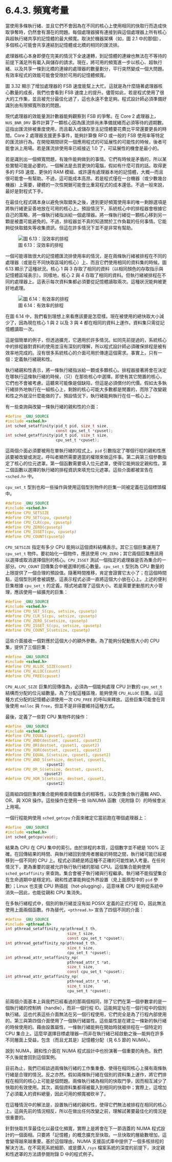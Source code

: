 # 6.4.3. 頻寬考量

當使用多條執行緒、並且它們不會因為在不同的核心上使用相同的快取行而造成快取爭奪時，仍然會有潛在的問題。每個處理器擁有連接到與這個處理器上所有核心與超執行緒共享的記憶體的最大頻寬。取決於機器架構（如，圖 2.1 中的那個），多個核心可能會共享連結到記憶體或北橋的相同的匯流排。

處理器核心本身即便在完美的情況下全速運轉，到記憶體的連線也無法在不等待的前提下滿足所有載入與儲存的請求。現在，將可用的頻寬進一步以核心、超執行緒、以及共享一條到北橋的連線的處理器的數量劃分，平行突然變成一個大問題。有效率程式的效能可能會受限於可用的記憶體頻寬。

圖 3.32 顯示了增加處理器的 FSB 速度能幫上大忙。這就是為什麼隨著處理器核心數量的成長，我們也會看到 FSB 速度上的提升。儘管如此，若是程式使用了很大的工作集，並且被充分最佳化過了，這也永遠不會足夠。程式設計師必須準備好識別由有限頻寬所致的問題。

現代處理器的效能量測計數器能夠觀察到 FSB 的爭奪。在 Core 2 處理器上，`NUS_BNR_DRV` 事件計算了一顆核心因為匯流排尚未準備就緒而必須等待的週期數。這指出匯流排被重度使用，而且載入或儲存至主記憶體要花費比平常還要更長的時間。Core 2 處理器支援更多事件，能夠計算像 RFO 或一般的 FSB 使用率等特定的匯流排行為。在開發期間研究一個應用程式的可延展性的可能性的時候，後者可能會派上用場。若是匯流排使用率已經接近 1.0 了，可延展性的機會是最小的。

若是識別出一個頻寬問題，有幾件能夠做到的事情。它們有時候是矛盾的，所以某些實驗可能是必要的。一個解法是去買更快的電腦，假如有什麼可買的話。取得更多的 FSB 速度、更快的 RAM 模組、或許還有處理器本地的記憶體，大概––而且很可能會––有幫助。不過，這可能成本高昂。若是程式僅在一台機器（或少數幾台機器）上需要，硬體的一次性開銷可能會比重寫程式的成本還低。不過一般來說，最好是對程式下手。

在最佳化程式碼本身以避免快取錯失之後，達到更好頻寬使用率的唯一剩餘選項是將執行緒更妥善地放在可用的核心上。預設情況下，系統核心中的排程器會根據它自己的策略，將一條執行緒指派給一個處理器。將一條執行緒從一顆核心移到另一顆是被盡可能避免的。不過，排程器並不真的知道關於工作負載的任何事情。它能夠從快取錯失等收集資訊，但這在許多情況下並不是非常有幫助。

<figure>
  <img src="../../assets/figure-6.13.png" alt="圖 6.13：沒效率的排程">
  <figcaption>圖 6.13：沒效率的排程</figcaption>
</figure>

一個可能導致很大的記憶體匯流排使用率的情況，是在兩條執行緒被排程在不同的處理器（或是在不同快取區域的核心）上、而且它們使用相同的資料集的時候。圖 6.13 顯示了這種狀況。核心 1 與 3 存取了相同的資料（以相同顏色的存取指示與記憶體區域表示）。同樣地，核心 2 與 4 存取了相同的資料。但執行緒被排程在不同的處理器上。這表示每次資料集都必須要從記憶體讀取兩次。這種狀況能夠被更好地處理。

<figure>
  <img src="../../assets/figure-6.14.png" alt="圖 6.14：有效率的排程">
  <figcaption>圖 6.14：有效率的排程</figcaption>
</figure>

在圖 6.14 中，我們看到理想上來看應該要是怎麼樣。現在被使用的總快取大小減少了，因為現在核心 1 與 2 以及 3 與 4 都在相同的資料上運作。資料集只需從記憶體讀取一次。

這是個簡單的例子，但透過擴充，它適用於許多情況。如同先前提過的，系統核心中的排程器對資料的使用並沒有深刻的理解，所以程式設計師必須確保排程是被有效率地完成的。沒有很多系統核心的介面可用於傳達這個需求。事實上，只有一個：定義執行緒親和性。

執行緒親和性表示，將一條執行緒指派給一顆或多顆核心。排程器接著將會在決定在哪執行這條執行緒的時候，（只）在那些核心中選擇。即使有其它閒置的核心，它們也不會被考慮。這聽來可能像是個缺陷，但這是必須償付的代價。假如太多執行緒排外地執行在一組核心上，剩餘的核心可能大多數都是閒置的，而除了改變親和性之外就沒什麼能做的了。預設情況下，執行緒能夠執行在任一核心上。

有一些查詢與改變一條執行緒的親和性的介面：

```c
#define _GNU_SOURCE
#include <sched.h>
int sched_setaffinity(pid_t pid, size_t size,
                      const cpu_set_t *cpuset);
int sched_getaffinity(pid_t pid, size_t size,
                      cpu_set_t *cpuset);
```

這兩個介面必須要被用在單執行緒的程式上。`pid` 引數指定了哪個行程的親和性應該要被改變或測定。呼叫者顯然需要適當的權限來做這件事。第二與第三個參數指定了核心的位元遮罩。第一個函數需要填入位元遮罩，使得它能夠設定親和性。第二個函數以選擇的執行緒的排程資訊來填充位元遮罩。這些介面都被宣告在 `<sched.h>` 中。

`cpu_set_t` 型別也和一些操作與使用這個型別物件的巨集一同被定義在這個標頭檔中。

```c
#define _GNU_SOURCE
#include <sched.h>
#define CPU_SETSIZE
#define CPU_SET(cpu, cpusetp)
#define CPU_CLR(cpu, cpusetp)
#define CPU_ZERO(cpusetp)
#define CPU_ISSET(cpu, cpusetp)
#define CPU_COUNT(cpusetp)
```

`CPU_SETSIZE` 指定有多少 CPU 能夠以這個資料結構表示。其它三個巨集運用了 `cpu_set_t` 物件。要初始化一個物件，應該使用 `CPU_ZERO`；其它兩個巨集應該用以選擇或取消選擇個別的核心。`CPU_ISSET` 測試一個指定的處理器是否為集合的一部分。`CPU_COUNT` 回傳集合中被選擇的核心數量。`cpu_set_t` 型別為 CPU 數量的上限提供了一個合理的預設值。隨著時間推移，肯定會證實它太小了；在這個時間點，這個型別將會被調整。這表示程式必須一直將這個大小放在心上。上述的便利巨集根據 `cpu_set_t` 的定義，隱式地處理了這個大小。若是需要更動態的大小管理，應該使用一組擴充的巨集：

```c
#define _GNU_SOURCE
#include <sched.h>
#define CPU_SET_S(cpu, setsize, cpusetp)
#define CPU_CLR_S(cpu, setsize, cpusetp)
#define CPU_ZERO_S(setsize, cpusetp)
#define CPU_ISSET_S(cpu, setsize, cpusetp)
#define CPU_COUNT_S(setsize, cpusetp)
```

這些介面接收一個對應於這個大小的額外參數。為了能夠分配動態大小的 CPU 集，提供了三個巨集：

```c
#define _GNU_SOURCE
#include <sched.h>
#define CPU_ALLOC_SIZE(count)
#define CPU_ALLOC(count)
#define CPU_FREE(cpuset)
```

`CPU_ALLOC_SIZE` 巨集的回傳值為，必須為一個能夠處理 CPU 計數的 `cpu_set_t` 結構而分配的位元組數量。為了分配這種區塊，能夠使用 `CPU_ALLOC` 巨集。以這種方式分配的記憶體必須使用一次 `CPU_FREE` 的呼叫來釋放。這些巨集可能會在背後使用 `malloc` 與 `free`，但並不是非得要維持這種方式。

最後，定義了一些對 CPU 集物件的操作：

```c
#define _GNU_SOURCE
#include <sched.h>
#define CPU_EQUAL(cpuset1, cpuset2)
#define CPU_AND(destset, cpuset1, cpuset2)
#define CPU_OR(destset, cpuset1, cpuset2)
#define CPU_XOR(destset, cpuset1, cpuset2)
#define CPU_EQUAL_S(setsize, cpuset1, cpuset2)
#define CPU_AND_S(setsize, destset, cpuset1,
                  cpuset2)
#define CPU_OR_S(setsize, destset, cpuset1,
                 cpuset2)
#define CPU_XOR_S(setsize, destset, cpuset1,
                  cpuset2)
```

這兩組四個巨集的集合能夠檢查兩個集合的相等性，以及對集合執行邏輯 AND、OR、與 XOR 操作。這些操作在使用一些 libNUMA 函數（見附錄 D）的時候會派上用場。

一個行程能夠使用 `sched_getcpu` 介面來確定它當前跑在哪個處理器上：

```c
#define _GNU_SOURCE
#include <sched.h>
int sched_getcpu(void);
```

結果為 CPU 在 CPU 集中的索引。由於排程的本質，這個數字並不總是 100% 正確。在回傳結果的時間、與執行緒回到使用者層級的時間之間，執行緒可能已經被移到一個不同的 CPU 上。程式必須總是將這種不正確的可能性納入考量。在任何情況下，更為重要的是被允許執行執行緒的那組 CPU。這個集合能夠使用 `sched_getaffinity` 來查詢。集合會被子執行緒與行程繼承。執行緒不能指望集合在生命週期中是穩定的。親和性遮罩能夠從外界設置（見上面原型中的 `pid` 參數）；Linux 也支援 CPU 熱插拔（hot-plugging），這意味著 CPU 能夠從系統中消失––因此，也能從親和 CPU 集消失。

在多執行緒程式中，個別的執行緒並沒有如 POSIX 定義的正式行程 ID，因此無法使用上面兩個函數。作為替代，`<pthread.h>` 宣告了四個不同的介面：

```c
#define _GNU_SOURCE
#include <pthread.h>
int pthread_setaffinity_np(pthread_t th,
                           size_t size,
                           const cpu_set_t *cpuset);
int pthread_getaffinity_np(pthread_t th,
                           size_t size,
                           cpu_set_t *cpuset);
int pthread_attr_setaffinity_np(
                           pthread_attr_t *at,
                           size_t size,
                           const cpu_set_t *cpuset);
int pthread_attr_getaffinity_np(
                           pthread_attr_t *at,
                           size_t size,
                           cpu_set_t *cpuset);
```

前兩個介面基本上與我們已經看過的那兩個相同，除了它們在第一個參數拿的是一個執行緒的控制柄（handle），而非一個行程 ID。這能夠定址在一個行程中的個別執行緒。這也代表這些介面無法在另一個行程使用，它們完全是為了行程內部使用的。第三與第四個介面使用了一個執行緒屬性。這些屬性是在建立一條新的執行緒的時候使用的。藉由設置屬性，一條執行緒能夠在開始時就被排程在一個特定的 CPU 集合上。這麼早選擇目標處理器––而非在執行緒已經啟動之後––能夠在許多不同層面上受益，包含（而且尤其是）記憶體分配（見 6.5 節的 NUMA）。

說到 NUMA，親和性介面在 NUMA 程式設計中也扮演著一個重要的角色。我們不久後就會回到這個案例。

目前為止，我們已經談過兩條執行緒的工作集重疊、使得在相同核心上擁有兩條執行緒是合理的情況。反之亦然。假如兩條執行緒在個別的資料集上運作，將它們排程在相同的核心上可能是個問題。兩條執行緒為相同的快取鬥爭，因而相互減少了快取的有效使用。其次，兩個資料集都得被載入到相同的快取中；實際上，這增加了必須載入的資料總量，因此可用的頻寬被砍半了。

在這種情況中的解法是，設置執行緒的親和性，使得它們無法被排程在相同的核心上。這與先前的情況相反，所以在做出任何改變之前，理解試著要最佳化的情況是很重要的。

針對快取共享最佳化以最佳化頻寬，實際上是將會在下一節涵蓋的 NUMA 程式設計的一個面相。只要將「記憶體」的概念擴充至快取。一旦快取的層級數增加，這會變得越來越重要。基於這個理由，NUMA 支援函式庫中提供了一個多核排程的解決方法。在不寫死系統細節、或是鑽入 `/sys` 檔案系統的深度的前提下，決定親和性遮罩的方法請參閱附錄 D 中的程式例子。

